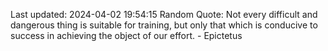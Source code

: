 Last updated: 2024-04-02 19:54:15
Random Quote: Not every difficult and dangerous thing is suitable for training, but only that which is conducive to success in achieving the object of our effort. - Epictetus